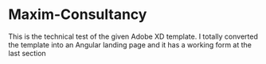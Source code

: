 # Maxim-Consultancy

This is the technical test of the given Adobe XD template. I totally converted the template into an Angular landing page and it has a working form at the last section
